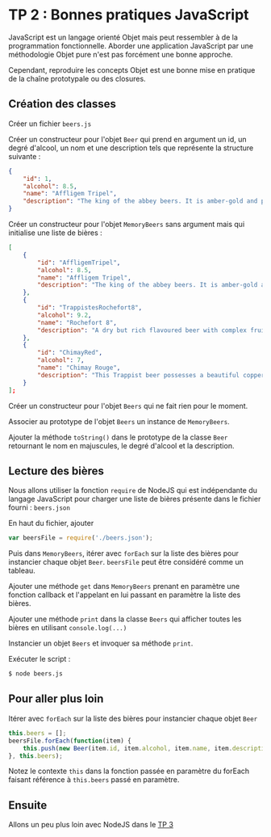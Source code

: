 # TP 2 : Bonnes pratiques JavaScript

JavaScript est un langage orienté Objet mais peut ressembler à de la
programmation fonctionnelle. Aborder une application JavaScript par une
méthodologie Objet pure n'est pas forcément une bonne approche.

Cependant, reproduire les concepts Objet est une bonne mise en pratique
de la chaîne prototypale ou des closures.

## Création des classes

Créer un fichier `beers.js`

Créer un constructeur pour l'objet `Beer` qui prend en argument un id,
un degré d'alcool, un nom et une description tels que représente la
structure suivante :

```json
{
    "id": 1,
    "alcohol": 8.5,
    "name": "Affligem Tripel",
    "description": "The king of the abbey beers. It is amber-gold and pours with a deep head and original aroma, delivering a complex, full bodied flavour. Pure enjoyment! Secondary fermentation in the bottle."
}
```

Créer un constructeur pour l'objet `MemoryBeers` sans argument mais qui
initialise une liste de bières :

```json
[
    {
        "id": "AffligemTripel",
        "alcohol": 8.5,
        "name": "Affligem Tripel",
        "description": "The king of the abbey beers. It is amber-gold and pours with a deep head and original aroma, delivering a complex, full bodied flavour. Pure enjoyment! Secondary fermentation in the bottle."
    },
    {
        "id": "TrappistesRochefort8",
        "alcohol": 9.2,
        "name": "Rochefort 8",
        "description": "A dry but rich flavoured beer with complex fruity and spicy flavours."
    },
    {
        "id": "ChimayRed",
        "alcohol": 7,
        "name": "Chimay Rouge",
        "description": "This Trappist beer possesses a beautiful coppery colour that makes it particularly attractive. Topped with a creamy head, it gives off a slight fruity apricot smell from the fermentation. The aroma felt in the mouth is a balance confirming the fruit nuances revealed to the sense of smell. This traditional Belgian beer is best savoured at cellar temperature "
    }
];
```

Créer un constructeur pour l'objet `Beers` qui ne fait rien pour le moment.

Associer au prototype de l'objet `Beers` un instance de `MemoryBeers`.

Ajouter la méthode `toString()` dans le prototype de la classe `Beer` retournant
le nom en majuscules, le degré d'alcool et la description.

## Lecture des bières

Nous allons utiliser la fonction `require` de NodeJS qui est indépendante
du langage JavaScript pour charger une liste de bières présente dans le fichier
fourni : `beers.json`

En haut du fichier, ajouter

```javascript
var beersFile = require('./beers.json');
```

Puis dans `MemoryBeers`, itérer avec `forEach` sur la liste des bières pour
instancier chaque objet `Beer`. `beersFile` peut être considéré comme un tableau.

Ajouter une méthode `get` dans `MemoryBeers` prenant en paramètre une fonction
callback et l'appelant en lui passant en paramètre la liste des bières.

Ajouter une méthode `print` dans la classe `Beers` qui afficher toutes les bières
en utilisant `console.log(...)`

Instancier un objet `Beers` et invoquer sa méthode `print`.

Exécuter le script :

```bash
$ node beers.js
```

## Pour aller plus loin

Itérer avec `forEach` sur la liste des bières pour instancier chaque objet
 `Beer`
 
```javascript
this.beers = [];
beersFile.forEach(function(item) {
    this.push(new Beer(item.id, item.alcohol, item.name, item.description));
}, this.beers);
```

Notez le contexte `this` dans la fonction passée en paramètre du forEach faisant
référence à `this.beers` passé en paramètre.

## Ensuite

Allons un peu plus loin avec NodeJS dans le [TP 3](../tp3/)
